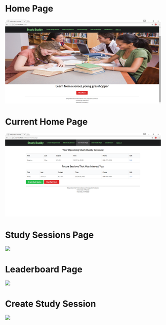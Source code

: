 # Home Page

![](https://github.com/Smau4/final-project-mockup/blob/master/doc/home.png)

# Current Home Page

![](https://github.com/Smau4/final-project-mockup/blob/master/doc/userprofile.png)

# Study Sessions Page

![](https://github.com/XenHuang/final-project-mockup/blob/master/doc/userhome.png)

# Leaderboard Page

![](https://github.com/XenHuang/final-project-mockup/blob/master/doc/leaderboard.png)

# Create Study Session

![](https://github.com/XenHuang/final-project-mockup/blob/master/doc/createsession.png)


